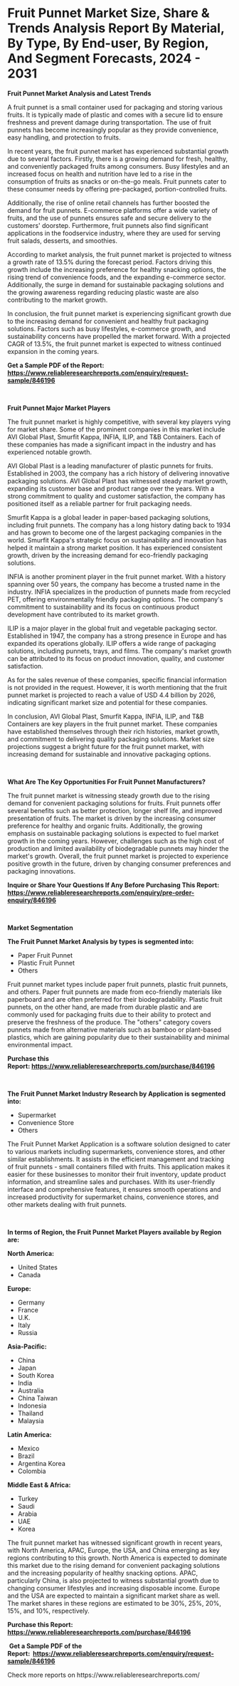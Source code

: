<p><h1>Fruit Punnet Market Size, Share & Trends Analysis Report By Material, By Type, By End-user, By Region, And Segment Forecasts, 2024 - 2031</h1></p><p><strong>Fruit Punnet Market Analysis and Latest Trends</strong></p>
<p><p>A fruit punnet is a small container used for packaging and storing various fruits. It is typically made of plastic and comes with a secure lid to ensure freshness and prevent damage during transportation. The use of fruit punnets has become increasingly popular as they provide convenience, easy handling, and protection to fruits.</p><p>In recent years, the fruit punnet market has experienced substantial growth due to several factors. Firstly, there is a growing demand for fresh, healthy, and conveniently packaged fruits among consumers. Busy lifestyles and an increased focus on health and nutrition have led to a rise in the consumption of fruits as snacks or on-the-go meals. Fruit punnets cater to these consumer needs by offering pre-packaged, portion-controlled fruits.</p><p>Additionally, the rise of online retail channels has further boosted the demand for fruit punnets. E-commerce platforms offer a wide variety of fruits, and the use of punnets ensures safe and secure delivery to the customers' doorstep. Furthermore, fruit punnets also find significant applications in the foodservice industry, where they are used for serving fruit salads, desserts, and smoothies.</p><p>According to market analysis, the fruit punnet market is projected to witness a growth rate of 13.5% during the forecast period. Factors driving this growth include the increasing preference for healthy snacking options, the rising trend of convenience foods, and the expanding e-commerce sector. Additionally, the surge in demand for sustainable packaging solutions and the growing awareness regarding reducing plastic waste are also contributing to the market growth.</p><p>In conclusion, the fruit punnet market is experiencing significant growth due to the increasing demand for convenient and healthy fruit packaging solutions. Factors such as busy lifestyles, e-commerce growth, and sustainability concerns have propelled the market forward. With a projected CAGR of 13.5%, the fruit punnet market is expected to witness continued expansion in the coming years.</p></p>
<p><strong>Get a Sample PDF of the Report:&nbsp; <a href="https://www.reliableresearchreports.com/enquiry/request-sample/846196">https://www.reliableresearchreports.com/enquiry/request-sample/846196</a></strong></p>
<p>&nbsp;</p>
<p><strong>Fruit Punnet Major Market Players</strong></p>
<p><p>The fruit punnet market is highly competitive, with several key players vying for market share. Some of the prominent companies in this market include AVI Global Plast, Smurfit Kappa, INFIA, ILIP, and T&B Containers. Each of these companies has made a significant impact in the industry and has experienced notable growth.</p><p>AVI Global Plast is a leading manufacturer of plastic punnets for fruits. Established in 2003, the company has a rich history of delivering innovative packaging solutions. AVI Global Plast has witnessed steady market growth, expanding its customer base and product range over the years. With a strong commitment to quality and customer satisfaction, the company has positioned itself as a reliable partner for fruit packaging needs.</p><p>Smurfit Kappa is a global leader in paper-based packaging solutions, including fruit punnets. The company has a long history dating back to 1934 and has grown to become one of the largest packaging companies in the world. Smurfit Kappa's strategic focus on sustainability and innovation has helped it maintain a strong market position. It has experienced consistent growth, driven by the increasing demand for eco-friendly packaging solutions.</p><p>INFIA is another prominent player in the fruit punnet market. With a history spanning over 50 years, the company has become a trusted name in the industry. INFIA specializes in the production of punnets made from recycled PET, offering environmentally friendly packaging options. The company's commitment to sustainability and its focus on continuous product development have contributed to its market growth.</p><p>ILIP is a major player in the global fruit and vegetable packaging sector. Established in 1947, the company has a strong presence in Europe and has expanded its operations globally. ILIP offers a wide range of packaging solutions, including punnets, trays, and films. The company's market growth can be attributed to its focus on product innovation, quality, and customer satisfaction.</p><p>As for the sales revenue of these companies, specific financial information is not provided in the request. However, it is worth mentioning that the fruit punnet market is projected to reach a value of USD 4.4 billion by 2026, indicating significant market size and potential for these companies.</p><p>In conclusion, AVI Global Plast, Smurfit Kappa, INFIA, ILIP, and T&B Containers are key players in the fruit punnet market. These companies have established themselves through their rich histories, market growth, and commitment to delivering quality packaging solutions. Market size projections suggest a bright future for the fruit punnet market, with increasing demand for sustainable and innovative packaging options.</p></p>
<p>&nbsp;</p>
<p><strong>What Are The Key Opportunities For Fruit Punnet Manufacturers?</strong></p>
<p><p>The fruit punnet market is witnessing steady growth due to the rising demand for convenient packaging solutions for fruits. Fruit punnets offer several benefits such as better protection, longer shelf life, and improved presentation of fruits. The market is driven by the increasing consumer preference for healthy and organic fruits. Additionally, the growing emphasis on sustainable packaging solutions is expected to fuel market growth in the coming years. However, challenges such as the high cost of production and limited availability of biodegradable punnets may hinder the market's growth. Overall, the fruit punnet market is projected to experience positive growth in the future, driven by changing consumer preferences and packaging innovations.</p></p>
<p><strong>Inquire or Share Your Questions If Any Before Purchasing This Report: <a href="https://www.reliableresearchreports.com/enquiry/pre-order-enquiry/846196">https://www.reliableresearchreports.com/enquiry/pre-order-enquiry/846196</a></strong></p>
<p>&nbsp;</p>
<p><strong>Market Segmentation</strong></p>
<p><strong>The Fruit Punnet Market Analysis by types is segmented into:</strong></p>
<p><ul><li>Paper Fruit Punnet</li><li>Plastic Fruit Punnet</li><li>Others</li></ul></p>
<p><p>Fruit punnet market types include paper fruit punnets, plastic fruit punnets, and others. Paper fruit punnets are made from eco-friendly materials like paperboard and are often preferred for their biodegradability. Plastic fruit punnets, on the other hand, are made from durable plastic and are commonly used for packaging fruits due to their ability to protect and preserve the freshness of the produce. The "others" category covers punnets made from alternative materials such as bamboo or plant-based plastics, which are gaining popularity due to their sustainability and minimal environmental impact.</p></p>
<p><strong>Purchase this Report:&nbsp;<a href="https://www.reliableresearchreports.com/purchase/846196">https://www.reliableresearchreports.com/purchase/846196</a></strong></p>
<p>&nbsp;</p>
<p><strong>The Fruit Punnet Market Industry Research by Application is segmented into:</strong></p>
<p><ul><li>Supermarket</li><li>Convenience Store</li><li>Others</li></ul></p>
<p><p>The Fruit Punnet Market Application is a software solution designed to cater to various markets including supermarkets, convenience stores, and other similar establishments. It assists in the efficient management and tracking of fruit punnets - small containers filled with fruits. This application makes it easier for these businesses to monitor their fruit inventory, update product information, and streamline sales and purchases. With its user-friendly interface and comprehensive features, it ensures smooth operations and increased productivity for supermarket chains, convenience stores, and other markets dealing with fruit punnets.</p></p>
<p>&nbsp;</p>
<p><strong>In terms of Region, the Fruit Punnet Market Players available by Region are:</strong></p>
<p>
    <p> <strong> North America: </strong>
        <ul>
            <li>United States</li>
            <li>Canada</li>
        </ul>
        </p> 
    <p> <strong> Europe: </strong>
        <ul>
            <li>Germany</li>
            <li>France</li>
            <li>U.K.</li>
            <li>Italy</li>
            <li>Russia</li>
        </ul>
        </p> 
    <p> <strong> Asia-Pacific: </strong>
        <ul>
            <li>China</li>
            <li>Japan</li>
            <li>South Korea</li>
            <li>India</li>
            <li>Australia</li>
            <li>China Taiwan</li>
            <li>Indonesia</li>
            <li>Thailand</li>
            <li>Malaysia</li>
        </ul>
        </p> 
    <p> <strong> Latin America: </strong>
        <ul>
            <li>Mexico</li>
            <li>Brazil</li>
            <li>Argentina Korea</li>
            <li>Colombia</li>
        </ul>
        </p> 
    <p> <strong> Middle East & Africa: </strong>
        <ul>
            <li>Turkey</li>
            <li>Saudi</li>
            <li>Arabia</li>
            <li>UAE</li>
            <li>Korea</li>
        </ul>
    </p>
    </p>
<p><p>The fruit punnet market has witnessed significant growth in recent years, with North America, APAC, Europe, the USA, and China emerging as key regions contributing to this growth. North America is expected to dominate this market due to the rising demand for convenient packaging solutions and the increasing popularity of healthy snacking options. APAC, particularly China, is also projected to witness substantial growth due to changing consumer lifestyles and increasing disposable income. Europe and the USA are expected to maintain a significant market share as well. The market shares in these regions are estimated to be 30%, 25%, 20%, 15%, and 10%, respectively.</p></p>
<p><strong>Purchase this Report: <a href="https://www.reliableresearchreports.com/purchase/846196">https://www.reliableresearchreports.com/purchase/846196</a></strong></p>
<p>&nbsp;<strong>Get a Sample PDF of the Report:&nbsp;&nbsp;<a href="https://www.reliableresearchreports.com/enquiry/request-sample/846196">https://www.reliableresearchreports.com/enquiry/request-sample/846196</a></strong></p>
<p><strong></strong></p>
<p>Check more reports on https://www.reliableresearchreports.com/</p>